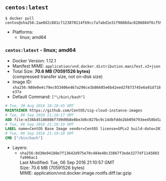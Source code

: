 ## `centos:latest`

```console
$ docker pull centos@sha256:2ae0d2c881c7123870114fb9cc7afabd1e31f9888dac8286884f6cf59373ed9b
```

-	Platforms:
	-	linux; amd64

### `centos:latest` - linux; amd64

-	Docker Version: 1.12.1
-	Manifest MIME: `application/vnd.docker.distribution.manifest.v2+json`
-	Total Size: **70.6 MB (70591526 bytes)**  
	(compressed transfer size, not on-disk size)
-	Image ID: `sha256:980e0e4c79ec933406e467a296ce3b86685e6b42eed2f873745e6a91d718e37a`
-	Default Command: `["\/bin\/bash"]`

```dockerfile
# Tue, 30 Aug 2016 18:18:45 GMT
MAINTAINER https://github.com/CentOS/sig-cloud-instance-images
# Tue, 06 Sep 2016 21:10:17 GMT
ADD file:e336b45186086f7d9d9b8e8be3d6c027bc9c14dbfdde2bb056793ee458bd1a57 in / 
# Tue, 06 Sep 2016 21:10:19 GMT
LABEL name=CentOS Base Image vendor=CentOS license=GPLv2 build-date=20160906
# Tue, 06 Sep 2016 21:10:20 GMT
CMD ["/bin/bash"]
```

-	Layers:
	-	`sha256:8d30e94188e7f13642d975e70c484e48c33867f3ede3277df1145803fa996ac1`  
		Last Modified: Tue, 06 Sep 2016 21:10:57 GMT  
		Size: 70.6 MB (70591526 bytes)  
		MIME: application/vnd.docker.image.rootfs.diff.tar.gzip
